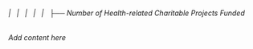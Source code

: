 ###### |   |   |   |   |   ├── Number of Health-related Charitable Projects Funded

*Add content here*